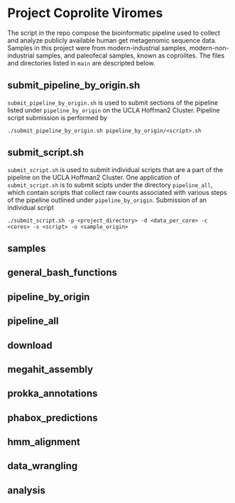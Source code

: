 # Project Coprolite Viromes
The script in the repo compose the bioinformatic pipeline used to collect and
analyze publicly available human get metagenomic sequence data. Samples in this
project were from modern-industrial samples, modern-non-industrial samples, and
paleofecal samples, known as coprolites. The files and directories listed in
`main` are descripted below.

## submit_pipeline_by_origin.sh
`submit_pipeline_by_origin.sh` is used to submit sections of the pipeline
listed under `pipeline_by_origin` on the UCLA Hoffman2 Cluster. Pipeline
script submission is performed by
```
./submit_pipeline_by_origin.sh pipeline_by_origin/<script>.sh
```

## submit_script.sh
`submit_script.sh` is used to submit individual scripts that are a part of the
pipeline on the UCLA Hoffman2 Cluster. One application of `submit_script.sh` is
to submit scipts under the directory `pipeline_all`, which contain scripts that
collect raw counts associated with various steps of the pipeline outlined under 
`pipeline_by_origin`. Submission of an individual script
```
./submit_script.sh -p <project_directory> -d <data_per_core> -c <cores> -s <script> -o <sample_origin>
```
## samples

## general_bash_functions

## pipeline_by_origin

## pipeline_all

## download

## megahit_assembly

## prokka_annotations

## phabox_predictions

## hmm_alignment

## data_wrangling

## analysis